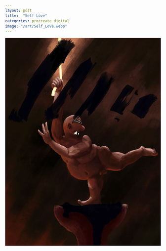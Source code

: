 ```yaml
---
layout: post
title:  "Self Love"
categories: procreate digital
image: "/art/Self_Love.webp"
---
```

![](/art/Self_Love.webp)